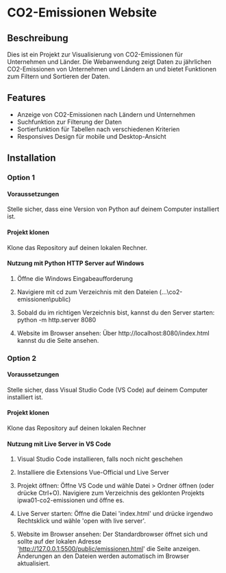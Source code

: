 # CO2-Emissionen Website

## Beschreibung

Dies ist ein Projekt zur Visualisierung von CO2-Emissionen für Unternehmen und Länder. Die Webanwendung zeigt Daten zu jährlichen CO2-Emissionen von Unternehmen und Ländern an und bietet Funktionen zum Filtern und Sortieren der Daten.

## Features

- Anzeige von CO2-Emissionen nach Ländern und Unternehmen
- Suchfunktion zur Filterung der Daten
- Sortierfunktion für Tabellen nach verschiedenen Kriterien
- Responsives Design für mobile und Desktop-Ansicht

## Installation

### Option 1
#### Voraussetzungen
Stelle sicher, dass eine Version von Python auf deinem Computer installiert ist.

#### Projekt klonen

Klone das Repository auf deinen lokalen Rechner.

#### Nutzung mit Python HTTP Server auf Windows

1. Öffne die Windows Eingabeaufforderung

2. Navigiere mit cd zum Verzeichnis mit den Dateien (...\co2-emissionen\public)

3. Sobald du im richtigen Verzeichnis bist, kannst du den Server starten: python -m http.server 8080

4. Website im Browser ansehen:
   Über http://localhost:8080/index.html kannst du die Seite ansehen.


### Option 2
#### Voraussetzungen

Stelle sicher, dass Visual Studio Code (VS Code) auf deinem Computer installiert ist.  

#### Projekt klonen

Klone das Repository auf deinen lokalen Rechner

#### Nutzung mit Live Server in VS Code

1. Visual Studio Code installieren, falls noch nicht geschehen

2. Installiere die Extensions Vue-Official und Live Server

3. Projekt öffnen:
   Öffne VS Code und wähle Datei > Ordner öffnen (oder drücke Ctrl+O). Navigiere zum Verzeichnis des geklonten Projekts ipwa01-co2-emissionen und öffne es.

4. Live Server starten:
   Öffne die Datei 'index.html' und drücke irgendwo Rechtsklick und wähle 'open with live server'.

5. Website im Browser ansehen:
   Der Standardbrowser öffnet sich und sollte auf der lokalen Adresse 'http://127.0.0.1:5500/public/emissionen.html' die Seite anzeigen. Änderungen an den Dateien werden automatisch im Browser aktualisiert.
